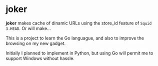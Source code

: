 joker
=====
**joker** makes cache of dinamic URLs using the store_id feature of `Squid 3.HEAD`. Or will make...

This is a project to learn the Go languague, and also to improve the browsing on my new gadget.

Initially I planned to implement in Python, but using Go will permit me to support Windows without hassle.
